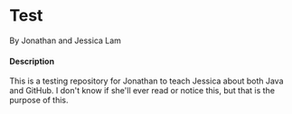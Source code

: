 # Test
By Jonathan and Jessica Lam

#### Description
This is a testing repository for Jonathan to teach Jessica about both Java and GitHub. I don't know if she'll ever read or notice this, but that is the purpose of this.